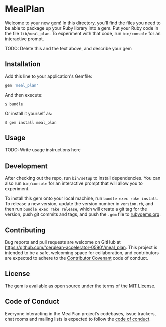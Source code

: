 # MealPlan

Welcome to your new gem! In this directory, you'll find the files you need to be able to package up your Ruby library into a gem. Put your Ruby code in the file `lib/meal_plan`. To experiment with that code, run `bin/console` for an interactive prompt.

TODO: Delete this and the text above, and describe your gem

## Installation

Add this line to your application's Gemfile:

```ruby
gem 'meal_plan'
```

And then execute:

    $ bundle

Or install it yourself as:

    $ gem install meal_plan

## Usage

TODO: Write usage instructions here

## Development

After checking out the repo, run `bin/setup` to install dependencies. You can also run `bin/console` for an interactive prompt that will allow you to experiment.

To install this gem onto your local machine, run `bundle exec rake install`. To release a new version, update the version number in `version.rb`, and then run `bundle exec rake release`, which will create a git tag for the version, push git commits and tags, and push the `.gem` file to [rubygems.org](https://rubygems.org).

## Contributing

Bug reports and pull requests are welcome on GitHub at https://github.com/'cerulean-accelerator-0590'/meal_plan. This project is intended to be a safe, welcoming space for collaboration, and contributors are expected to adhere to the [Contributor Covenant](http://contributor-covenant.org) code of conduct.

## License

The gem is available as open source under the terms of the [MIT License](https://opensource.org/licenses/MIT).

## Code of Conduct

Everyone interacting in the MealPlan project’s codebases, issue trackers, chat rooms and mailing lists is expected to follow the [code of conduct](https://github.com/'cerulean-accelerator-0590'/meal_plan/blob/master/CODE_OF_CONDUCT.md).
